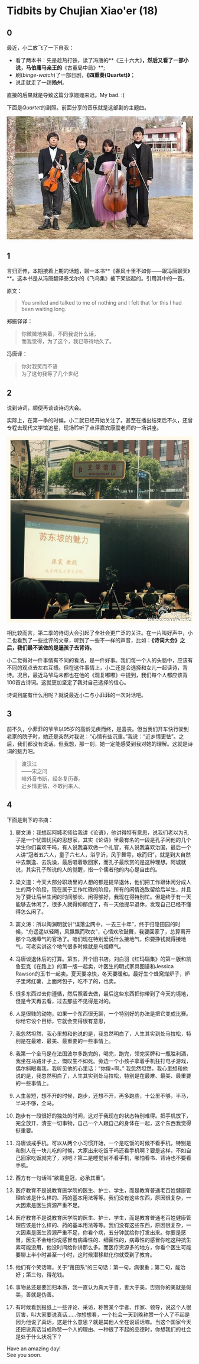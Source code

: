 # Tidbits by Chujian Xiao'er (18)

## 0
最近，小二放飞了一下自我：

* 看了两本书：先是趁热打铁，读了冯唐的**《三十六大》**，然后又看了一部小说，马伯庸马亲王的**《古董局中局》**;
* 刷(*binge-watch*)了一部日剧，**《四重奏(Quartet)》**；
* 说走就走了一趟**扬州**。

直接的后果就是导致这篇分享姗姗来迟。My bad. :(

下面是*Quartet*的剧照。前面分享的音乐就是这部剧的主题曲。

![](quartet.jpg)

## 1
言归正传，本期接着上期的话题，聊一本书**《春风十里不如你——跟冯唐聊天》**。这本书是从冯唐翻译泰戈尔的《飞鸟集》被下架谈起的。引用其中的一首。

原文：
> You smiled and talked to me of nothing and I felt that for this I had been waiting long.


郑振铎译：
> 你微微地笑着，不同我说什么话，  
> 而我觉得，为了这个，我已等待地久了。


冯唐译：
> 你对我笑而不语  
> 为了这句我等了几个世纪

## 2

说到诗词，顺便再谈谈诗词大会。

实际上，在第一季的时候，小二就已经开始关注了。甚至在播出结束后不久，还曾专程去现代文学馆追星，现场聆听了点评嘉宾康震老师的一场讲座。

![](kangzhen.jpg)

相比较而言，第二季的诗词大会引起了全社会更广泛的关注。在一片叫好声中，小二也看到了一些批评的文章，听到了一些不一样的声音，比如：**《诗词大会》之后，我们最不该做的是逼孩子去背诗。**

小二觉得对一件事情有不同的看法，是一件好事。我们每一个人的头脑中，应该有不同的观点去左右互搏。但在这件事情上，小二还是会选择和女儿一起读诗，背诗。况且，最近马爷马未都也在他的《观复嘟嘟》中提到，我们每个人都应该背100首古诗词。这就更加坚定了我对自己选择的信心。

诗词到底有什么用呢？就说最近小二与小菲菲的一次对话吧。

## 3
前不久，小菲菲的爷爷以95岁的高龄无疾而终，是喜丧。但当我们开车快行驶到老家的院子时，她还是突然对我说：“心情有些沉重。”我说：“近乡情更怯”。之后，我们都没有说话。但我想，那一刻，她一定能感受到我对她的理解。这就是诗词的魅力吧。

> 渡汉江  
> ——宋之问  
> 岭外音书断，经冬复历春。  
> 近乡情更怯，不敢问来人。  

## 4
下面是剩下的书摘：

1. 窦文涛：我想起阿城老师给我讲《论语》，他讲得特有意思，说我们老以为孔子是一个忧国忧民的思想家，其实《论语》里最有名的一段是孔子问他的几个学生你们喜欢干吗，有人说我喜欢做一个礼官，有人说我喜欢治国，最后一个人讲“冠者五六人，童子六七人，浴乎沂，风乎舞雩，咏而归”，就是到大自然中去飘逸、去洗澡，最后唱着歌回家，而孔子最欣赏的是这种理想。阿城就说，其实孔子所说的人的觉醒，指一个儒者他的内心是自由的。

1. 梁文道：今天大部分职场里的人想的都是提早退休，他们把工作跟休闲分成人生的两个阶段，现在属于工作忙碌的阶段，所有的闲情逸致留给后半生，并且为了要让后半生闲的时间够长、闲得够好，我现在得特别忙。但是终于有一天能够去休闲了，很多人就得抑郁症了，有一天他提早退休，发现自己已经不懂得怎么闲了。  

1. 窦文涛：所以陶渊明就讲“误落尘网中，一去三十年”，终于归隐田园的时候，“舟遥遥以轻飏，风飘飘而吹衣”，心情欢欣鼓舞，我要回家了，总算离开那个乌烟瘴气的官场了。咱们现在特别爱说什么接地气，你要挣钱就得接地气，可老实讲这个地气很多时候就是乌烟瘴气。

1. 冯唐谈退休后的打算。第五，开个旧书店。刘白羽《红玛瑙集》的第一版和凯鲁亚克《在路上》的第一版一起卖，叶医生的明式家具图谱和Jessica Rawson的玉书一起卖。夏天要凉快，冬天要暖和。最好生个蜂窝煤炉子，炉子里烤红薯，上面烤包子，吃不了的，也卖。

1. 很多东西过去你遵循，然后照着去做，最后这些东西把你带到了今天的境地，但是今天再去看，过去那些不见得是对的。  

1. 人是很贱的动物，如果一个东西很无聊，一个特别好的办法是把它变成比赛。你给它设个目标，它就会变得很有意思，	  

1. 我忽然坦然，我心里想和他说的是，我忽然明白了，人生其实到处马拉松，特别是在最难、最美、最重要的一些事情上。  

1. 我第一个全马是在法国波尔多跑完的，喝完，跑完，领完奖牌和一瓶胜利酒，我坐在马路牙子上，慨叹生不如死。旁边一个小孩子拿着手机狂打电子游戏，偶尔斜眼看我，我听见他的心里话：“你傻×啊。” 我忽然坦然，我心里想和他说的是，我忽然明白了，人生其实到处马拉松，特别是在最难、最美、最重要的一些事情上。

1. 人生苦短，想不开的时候，跑步，还想不开，再多跑些，十公里不够，半马，半马不够，全马。

1. 跑步有一段很好的独处的时间，这对于我现在的状态特别难得。把手机放下，完全放开、清空一切事物，自己一个人跟自己的身体在一起，这个东西我觉得挺重要。  

1. 冯唐谈戒手机。可以从两个小习惯开始，一个是吃饭的时候不看手机，特别是和别人在一块儿吃的时候，大家出来吃饭干吗还看手机啊？要是这样，不如自己回家吃饭就完了，对吧？第二是睡觉前不看手机，哪怕看书、背诗也不要看手机。	  

1. 西方有一句话叫“欲戴皇冠，必承其重”。

1. 医疗教育不是说教育医学院的医生、护士、学生，而是教育普通老百姓健康管理应该是什么样的、药的基本用法等等。我们没有这些东西，原因很复杂，一大因素是医生资源严重不足。  

1. 医疗教育不是说教育医学院的医生、护士、学生，而是教育普通老百姓健康管理应该是什么样的、药的基本用法等等。我们没有这些东西，原因很复杂，一大因素是医生资源严重不足，你看个病，五分钟就给你打发出来。你要是感冒，医生不会给你说感冒有病毒性的、细菌性的，病毒性的感冒你吃这种抗生素可能没用，他没时间给你讲那么多。而医疗资源多的地方，你看个医生可能要聊上半小时甚至一小时，这时候潜移默化你就受到了教育。

1. 他们有个笑话嘛，关于“莆田系”的三句话：第一句，病很重；第二句，能治好；第三句，得花钱。

1. 事物总还是要回归本质，我一直认为真大于善，善大于美，否则你的美就是假美，善就是伪善。  

1. 有时候看到报纸上一些评论、采访，称赞某个学者、作家、领导，说这个人很厉害，叫大家要说真话……你想想看，一个社会一天到晚称赞一个人了不起是因为他说了真话，这是什么意思？就是其他人全在说谎话嘛。当这个国家今天还把说真话当成称赞一个人的理由、一种很了不起的品德时，你想我们的社会是处于什么状况下？

Have an amazing day!  
See you soon.
